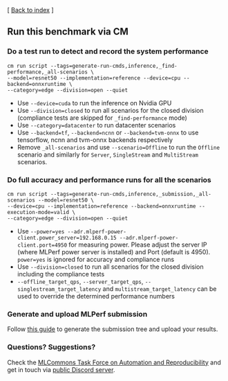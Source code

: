 [ [Back to index](README.md) ]

## Run this benchmark via CM


### Do a test run to detect and record the system performance

```
cm run script --tags=generate-run-cmds,inference,_find-performance,_all-scenarios \
--model=resnet50 --implementation=reference --device=cpu --backend=onnxruntime \
--category=edge --division=open --quiet
```
* Use `--device=cuda` to run the inference on Nvidia GPU
* Use `--division=closed` to run all scenarios for the closed division (compliance tests are skipped for `_find-performance` mode)
* Use `--category=datacenter` to run datacenter scenarios
* Use `--backend=tf`, `--backend=ncnn` or `--backend=tvm-onnx` to use tensorflow, ncnn and tvm-onnx backends respectively
* Remove `_all-scenarios` and use `--scenario=Offline` to run the `Offline` scenario and similarly for `Server`, `SingleStream` and `MultiStream` scenarios.


### Do full accuracy and performance runs for all the scenarios

```
cm run script --tags=generate-run-cmds,inference,_submission,_all-scenarios --model=resnet50 \
--device=cpu --implementation=reference --backend=onnxruntime --execution-mode=valid \
--category=edge --division=open --quiet
```

* Use `--power=yes --adr.mlperf-power-client.power_server=192.168.0.15 --adr.mlperf-power-client.port=4950` for measuring power. Please adjust the server IP (where MLPerf power server is installed) and Port (default is 4950). `power=yes` is ignored for accuracy and compliance runs
* Use `--division=closed` to run all scenarios for the closed division including the compliance tests
* `--offline_target_qps`, `--server_target_qps`, `--singlestream_target_latency` and `multistream_target_latency` can be used to override the determined performance numbers


### Generate and upload MLPerf submission

Follow [this guide](../Submission.md) to generate the submission tree and upload your results.

### Questions? Suggestions?

Check the [MLCommons Task Force on Automation and Reproducibility](../../../taskforce.md) 
and get in touch via [public Discord server](https://discord.gg/JjWNWXKxwT).
